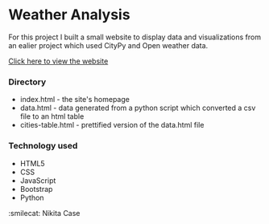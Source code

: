 # Weather Analysis 

For this project I built a small website to display data and visualizations from an ealier project which used CityPy and Open weather data.

[Click here to view the website](https://nikitacase.github.io/City-Weather-Analysis/)


### Directory 

* index.html - the site's homepage
* data.html - data generated from a python script which converted a csv file to an html table
* cities-table.html - prettified version of the data.html file


### Technology used

* HTML5
* CSS
* JavaScript
* Bootstrap 
* Python


:smilecat:  Nikita Case

